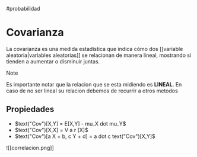 #probabilidad
# Covarianza

La covarianza es una medida estadística que indica cómo dos [[variable aleatoria|variables aleatorias]] se relacionan de manera lineal, mostrando si tienden a aumentar o disminuir juntas. 

>[!note]
>Es importante notar que la relacion que se esta midiendo es **LINEAL**. En caso de no ser lineal su relacion debemos de recurrir a otros metodos

## Propiedades
- $text("Cov")[X,Y] = E[X,Y] - mu_X dot mu_Y$
- $text("Cov")[X,X] = V a r [X]$
- $text("Cov")[a X + b, c Y + d] = a dot c  text("Cov")[X,Y]$

![[correlacion.png]]


